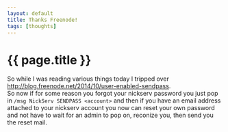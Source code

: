 ```yaml
---
layout: default
title: Thanks Freenode!
tags: [thoughts]
---
```


# {{ page.title }}  
So while I was reading various things today I tripped over <http://blog.freenode.net/2014/10/user-enabled-sendpass>.  
So now if for some reason you forgot your nickserv password you just pop in `/msg NickServ SENDPASS <account>` and then if you have an email address attached to your nickserv account you now can reset your own password and not have to wait for an admin to pop on, reconize you, then send you the reset mail. 
